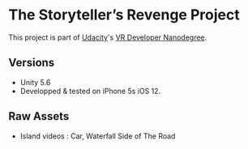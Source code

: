 # The Storyteller’s Revenge Project

This project is part of [Udacity](https://www.udacity.com "Udacity - Be in demand")'s [VR Developer Nanodegree](https://www.udacity.com/course/vr-developer-nanodegree--nd017).

## Versions
- Unity 5.6
- Developped & tested on iPhone 5s iOS 12.

## Raw Assets
- Island videos : Car, Waterfall Side of The Road

